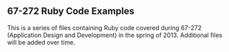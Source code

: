 ## 67-272 Ruby Code Examples ##

This is a series of files containing Ruby code covered during 67-272 (Application Design and Development) in the spring of 2013.  Additional files will be added over time.
